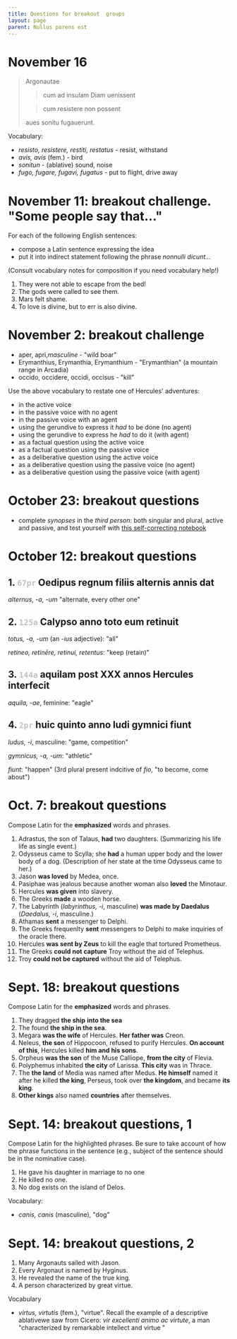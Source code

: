 ```yaml
---
title: Questions for breakout  groups
layout: page
parent: Nullus parens est
---
```



# November 16


> Argonautae
>
>> cum ad insulam Diam uenissent
>
>> cum resistere non possent
>
> aues sonitu fugauerunt.

Vocabulary:

- *resisto, resistere, restiti, restatus* - resist, withstand
- *avis, avis* (fem.) - bird
- *sonitun* - (ablative) sound, noise
- *fugo, fugare, fugavi, fugatus* - put to flight, drive away


# November 11: breakout challenge. "Some people say that..."

For each of the following English sentences:

- compose a Latin sentence expressing the idea
- put it into indirect statement following the phrase *nonnulli dicunt...*

(Consult vocabulary notes for composition if you need vocabulary help!)

1. They were not able to escape from the bed!
2. The gods were called to see them.
3. Mars felt shame.
4. To love is divine, but to err is also divine.


# November 2: breakout challenge


- aper, apri,*masculine* - "wild boar"
- Erymanthius, Erymanthia, Erymanthium - "Erymanthian" (a mountain range in Arcadia)
- occido, occidere, occidi, occisus - "kill"


Use the above vocabulary to restate one of Hercules' adventures:

- in the active voice
- in the passive voice with no agent
- in the passive voice with an agent
- using the gerundive to express it *had* to be done (no agent)
- using the gerundive to express he *had* to do it (with agent)
- as a factual question using the active voice
-  as a factual question using the passive voice
- as a deliberative question using the active voice
- as a deliberative question using the passive voice (no agent)
- as a deliberative question using the passive voice (with agent)



# October 23: breakout questions

- complete *synopses* in the *third person*: both singular and plural, active and passive, and test yourself with [this self-correcting notebook](https://observablehq.com/@neelsmith/lingua-latina-legenda-unit-2-verb-synopsis?collection=@neelsmith/l3)

# October 12: breakout questions

## 1.  `67pr` Oedipus regnum filiis alternis annis dat

*alternus, -a, -um* "alternate, every other one"

## 2.  `125a` Calypso anno toto eum retinuit

*totus, -a, -um* (an *-ius* adjective): "all"

*retineo, retinēre, retinui, retentus*: "keep (retain)"


## 3. `144a` aquilam post ⅩⅩⅩ annos Hercules interfecit

*aquila, -ae*, feminine: "eagle"



## 4. `2pr` huic quinto anno ludi gymnici fiunt

*ludus, -i*, masculine: "game, competition"

*gymnicus, -a, -um*: "athletic"

*fiunt*: "happen" (3rd plural present indcitive of *fio*, "to become, come about")




# Oct. 7: breakout questions

Compose Latin for the **emphasized** words and phrases.

1. Adrastus, the son of Talaus, **had** two daughters. (Summarizing his life life as single event.)
2. Odysseus came to Scylla; she **had** a  human upper body and the lower body of a dog. (Description of her state at the time Odysseus came to her.)
3. Jason **was loved** by Medea, once.
4. Pasiphae was jealous because another woman also **loved** the Minotaur.
5. Hercules **was given** into slavery.
6. The Greeks **made** a wooden horse.
7. The Labyrinth (*labyrinthus, -i*, masculine) **was made by Daedalus** (*Daedalus, -i*, masculine.)
8. Athamas **sent** a messenger to Delphi.
9.  The Greeks frequenlty **sent** messengers to Delphi to make inquiries of the oracle there.
10. Hercules **was sent by Zeus** to kill the eagle that tortured Prometheus.
11. The Greeks **could not capture** Troy without the aid of Telephus.
12. Troy **could not be captured** without the aid of Telephus.


# Sept. 18: breakout questions

Compose Latin for the **emphasized** words and phrases.

1. They dragged **the ship** **into the sea**
1. The found **the ship in the sea**.
1. Megara **was the wife** of Hercules.  **Her father was** Creon.  
1. Neleus, **the son** of Hippocoon, refused to purify Hercules. **On account of this**, Hercules killed **him and his sons**.
1. Orpheus **was the son** of the Muse Calliope, **from the city** of Flevia.
1. Polyphemus inhabited **the city** of Larissa.  **This city** was in Thrace.
1. The **the land** of Media was named after Medus.  **He himself** named  it after he killed **the king**, Perseus,  took over **the kingdom**, and became **its king**.
1.  **Other kings** also named **countries** after themselves.


# Sept. 14: breakout questions, 1

Compose Latin for the <span class="idthis">highlighted phrases</span>.  Be sure to take account of how the phrase functions in the sentence (e.g., subject of the sentence should be in the nominative case).

1. He gave his daughter in marriage <span class="idthis">to no one</span>
2. He killed <span class="idthis">no one</span>.
3. <span class="idthis">No dog</span> exists on the island of Delos.


Vocabulary:

- *canis, canis* (masculine),  "dog"



# Sept. 14: breakout questions, 2


1. <span class="idthis">Many Argonauts</span> sailed with Jason.
2. <span class="idthis">Every Argonaut</span>  is named by Hyginus.
3. He revealed the name <span class="idthis">of the true king</span>.
3. A person  <span class="idthis">characterized by great virtue</span>.

Vocabulary

- *virtus, virtutis* (fem.), "virtue".  Recall the example of a descriptive ablativewe saw from Cicero: *vir excellenti animo ac virtute*, a man "characterized by remarkable intellect and virtue "




<style>
  code {
    color: silver;
  }

</style>

<link rel="stylesheet" type="text/css" href="../css/latin101.css">

